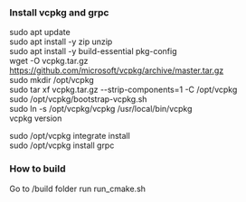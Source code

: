 ### Install vcpkg and grpc
sudo apt update<br>
sudo apt install -y zip unzip<br>
sudo apt install -y build-essential pkg-config<br>
wget -O vcpkg.tar.gz https://github.com/microsoft/vcpkg/archive/master.tar.gz<br>
sudo mkdir /opt/vcpkg<br>
sudo tar xf vcpkg.tar.gz --strip-components=1 -C /opt/vcpkg<br>
sudo /opt/vcpkg/bootstrap-vcpkg.sh<br>
sudo ln -s /opt/vcpkg/vcpkg /usr/local/bin/vcpkg<br>
vcpkg version<br>

sudo /opt/vcpkg integrate install<br>
sudo /opt/vcpkg install grpc<br>


### How to build
Go to /build folder run
run_cmake.sh
